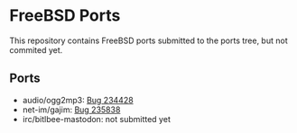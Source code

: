 # FreeBSD Ports

This repository contains FreeBSD ports submitted to the ports tree, but not
commited yet.

## Ports

* audio/ogg2mp3: [Bug 234428](https://bugs.freebsd.org/bugzilla/show_bug.cgi?id=234428)
* net-im/gajim: [Bug 235838](https://bugs.freebsd.org/bugzilla/show_bug.cgi?id=235838)
* irc/bitlbee-mastodon: not submitted yet

